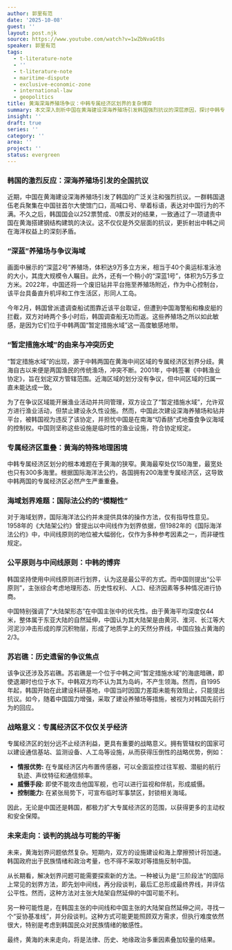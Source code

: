 ```yaml
---
author: 郭里有范
date: '2025-10-08'
guest: ''
layout: post.njk
source: https://www.youtube.com/watch?v=1wZbNvaGt8s
speaker: 郭里有范
tags:
  - t-literature-note
  - ''
  - t-literature-note
  - maritime-dispute
  - exclusive-economic-zone
  - international-law
  - geopolitics
title: 黄海深海养殖场争议：中韩专属经济区划界的复杂博弈
summary: 本文深入剖析中国在黄海建设深海养殖场引发韩国强烈抗议的深层原因，探讨中韩专属经济区划界的历史渊源、法律争议及地缘政治影响，并分析未来可能的发展走向。
insight: ''
draft: true
series: ''
category: ''
area: ''
project: ''
status: evergreen
---
```

### 韩国的激烈反应：深海养殖场引发的全国抗议

近期，中国在黄海建设深海养殖场引发了韩国的广泛关注和强烈抗议。一群韩国退伍老兵聚集在中国驻首尔大使馆门口，高喊口号、举着标语，表达对中国行为的不满。不久之后，韩国国会以252票赞成、0票反对的结果，一致通过了一项谴责中国在黄海搭建钢结构建筑的决议。这不仅仅是外交层面的抗议，更折射出中韩之间在海洋权益上的深刻矛盾。

### “深蓝”养殖场与争议海域

画面中展示的“深蓝2号”养殖场，体积达9万多立方米，相当于40个奥运标准泳池的大小，其庞大规模令人瞩目。此外，还有一个稍小的“深蓝1号”，体积为5万多立方米。2022年，中国还将一个废旧钻井平台拖至养殖场附近，作为中心控制台，该平台具备直升机坪和工作生活区，形同人工岛。

今年2月，韩国曾派遣调查船试图靠近该平台取证，但遭到中国海警船和橡皮艇的拦截，双方对峙两个多小时后，韩国调查船无功而返。这些养殖场之所以如此敏感，是因为它们位于中韩两国“暂定措施水域”这一高度敏感地带。

### “暂定措施水域”的由来与冲突历史

“暂定措施水域”的出现，源于中韩两国在黄海中间区域的专属经济区划界分歧。黄海自古以来便是两国渔民的传统渔场，冲突不断。2001年，中韩签署《中韩渔业协定》，旨在划定双方管辖范围。近海区域的划分没有争议，但中间区域的归属一直未能达成一致。

为了在争议区域能开展渔业活动并共同管理，双方设立了“暂定措施水域”，允许双方进行渔业活动，但禁止建设永久性设施。然而，中国此次建设深海养殖场和钻井平台，被韩国视为违反了该协定，并担忧中国是在南海“切香肠”式地蚕食争议海域的控制权。中国则坚称这些设施是临时性的渔业设施，符合协定规定。

### 专属经济区重叠：黄海的特殊地理困境

中韩专属经济区划分的根本难题在于黄海的狭窄。黄海最窄处仅150海里，最宽处也只有300多海里。根据国际海洋法公约，各国拥有200海里专属经济区，这导致中韩两国的专属经济区必然产生严重重叠。

### 海域划界难题：国际法公约的“模糊性”

对于海域划界，国际海洋法公约并未提供具体的操作方法，仅有指导性意见。1958年的《大陆架公约》曾提出以中间线作为划界依据，但1982年的《国际海洋法公约》中，中间线原则的地位被大幅弱化，仅作为多种参考因素之一，而非硬性规定。

### 公平原则与中间线原则：中韩的博弈

韩国坚持使用中间线原则进行划界，认为这是最公平的方式。而中国则提出“公平原则”，主张综合考虑地理形态、历史性权利、人口、经济因素等多种情况进行协商。

中国特别强调了“大陆架形态”在中国主张中的优先性。由于黄海平均深度仅44米，整体属于东亚大陆的自然延伸，中国认为其大陆架是由黄河、淮河、长江等大河泥沙冲击形成的厚沉积物层，形成了地质学上的天然分界线，中国应独占黄海的2/3。

### 苏岩礁：历史遗留的争议焦点

该争议还涉及苏岩礁。苏岩礁是一个位于中韩之间“暂定措施水域”的海底暗礁，即使退潮时也位于水下。中韩双方均不认为其为岛屿，不产生领海。然而，自1995年起，韩国开始在此建设科研基地，中国当时因国力差距未能有效阻止，只能提出抗议。如今，随着中国国力增强，采取了建设养殖场等措施，被视为对韩国先前行为的回应。

### 战略意义：专属经济区不仅仅关乎经济

专属经济区的划分远不止经济利益，更具有重要的战略意义。拥有管辖权的国家可以建设通信基站、监测设备、人工岛等设施，从而获得压倒性的战略优势，例如：

*   **情报优势:** 在专属经济区内布置传感器，可以全面监控过往军舰、潜艇的航行轨迹、声纹特征和通信频率。
*   **威慑手段:** 即使不能攻击他国军舰，也可以进行监视和伴航，形成威慑。
*   **控制能力:** 在紧张局势下，可宣布临时军事禁区，封锁相关海域。

因此，无论是中国还是韩国，都极力扩大专属经济区的范围，以获得更多的主动权和安全保障。

### 未来走向：谈判的挑战与可能的平衡

未来，黄海划界问题依然复杂。短期内，双方的设施建设和海上摩擦预计将加速。韩国政府出于民族情绪和政治考量，也不得不采取对等措施反制中国。

从长期看，解决划界问题可能需要探索新的方法。一种被认为是“三阶段法”的国际上常见的划界方法，即先划中间线，再分段谈判，最后汇总形成最终界线，并评估公平性。然而，这种方法对主张大陆架自然延伸的中国可能不利。

另一种可能性是，在韩国主张的中间线和中国主张的大陆架自然延伸之间，寻找一个“妥协基准线”，并分段谈判。这种方式可能更能照顾双方需求，但执行难度依然很大，特别是考虑到韩国民众对民族情绪的敏感性。

最终，黄海的未来走向，将是法律、历史、地缘政治多重因素叠加较量的结果。